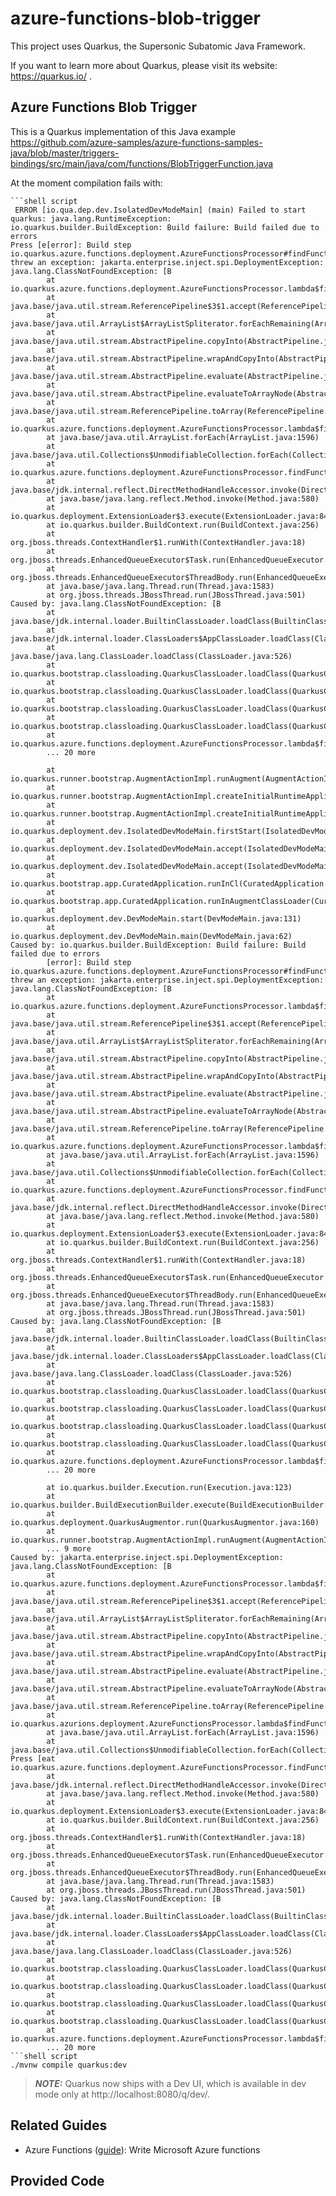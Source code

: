 # azure-functions-blob-trigger

This project uses Quarkus, the Supersonic Subatomic Java Framework.

If you want to learn more about Quarkus, please visit its website: https://quarkus.io/ .

## Azure Functions Blob Trigger

This is a Quarkus implementation of this Java example https://github.com/azure-samples/azure-functions-samples-java/blob/master/triggers-bindings/src/main/java/com/functions/BlobTriggerFunction.java

At the moment compilation fails with:

```
```shell script
 ERROR [io.qua.dep.dev.IsolatedDevModeMain] (main) Failed to start quarkus: java.lang.RuntimeException: io.quarkus.builder.BuildException: Build failure: Build failed due to errors
Press [e[error]: Build step io.quarkus.azure.functions.deployment.AzureFunctionsProcessor#findFunctions threw an exception: jakarta.enterprise.inject.spi.DeploymentException: java.lang.ClassNotFoundException: [B
        at io.quarkus.azure.functions.deployment.AzureFunctionsProcessor.lambda$findFunctions$1(AzureFunctionsProcessor.java:218)
        at java.base/java.util.stream.ReferencePipeline$3$1.accept(ReferencePipeline.java:197)
        at java.base/java.util.ArrayList$ArrayListSpliterator.forEachRemaining(ArrayList.java:1708)
        at java.base/java.util.stream.AbstractPipeline.copyInto(AbstractPipeline.java:509)
        at java.base/java.util.stream.AbstractPipeline.wrapAndCopyInto(AbstractPipeline.java:499)
        at java.base/java.util.stream.AbstractPipeline.evaluate(AbstractPipeline.java:575)
        at java.base/java.util.stream.AbstractPipeline.evaluateToArrayNode(AbstractPipeline.java:260)
        at java.base/java.util.stream.ReferencePipeline.toArray(ReferencePipeline.java:616)
        at io.quarkus.azure.functions.deployment.AzureFunctionsProcessor.lambda$findFunctions$3(AzureFunctionsProcessor.java:220)
        at java.base/java.util.ArrayList.forEach(ArrayList.java:1596)
        at java.base/java.util.Collections$UnmodifiableCollection.forEach(Collections.java:1116)
        at io.quarkus.azure.functions.deployment.AzureFunctionsProcessor.findFunctions(AzureFunctionsProcessor.java:208)
        at java.base/jdk.internal.reflect.DirectMethodHandleAccessor.invoke(DirectMethodHandleAccessor.java:103)
        at java.base/java.lang.reflect.Method.invoke(Method.java:580)
        at io.quarkus.deployment.ExtensionLoader$3.execute(ExtensionLoader.java:849)
        at io.quarkus.builder.BuildContext.run(BuildContext.java:256)
        at org.jboss.threads.ContextHandler$1.runWith(ContextHandler.java:18)
        at org.jboss.threads.EnhancedQueueExecutor$Task.run(EnhancedQueueExecutor.java:2513)
        at org.jboss.threads.EnhancedQueueExecutor$ThreadBody.run(EnhancedQueueExecutor.java:1538)
        at java.base/java.lang.Thread.run(Thread.java:1583)
        at org.jboss.threads.JBossThread.run(JBossThread.java:501)
Caused by: java.lang.ClassNotFoundException: [B
        at java.base/jdk.internal.loader.BuiltinClassLoader.loadClass(BuiltinClassLoader.java:641)
        at java.base/jdk.internal.loader.ClassLoaders$AppClassLoader.loadClass(ClassLoaders.java:188)
        at java.base/java.lang.ClassLoader.loadClass(ClassLoader.java:526)
        at io.quarkus.bootstrap.classloading.QuarkusClassLoader.loadClass(QuarkusClassLoader.java:518)
        at io.quarkus.bootstrap.classloading.QuarkusClassLoader.loadClass(QuarkusClassLoader.java:468)
        at io.quarkus.bootstrap.classloading.QuarkusClassLoader.loadClass(QuarkusClassLoader.java:518)
        at io.quarkus.bootstrap.classloading.QuarkusClassLoader.loadClass(QuarkusClassLoader.java:468)
        at io.quarkus.azure.functions.deployment.AzureFunctionsProcessor.lambda$findFunctions$1(AzureFunctionsProcessor.java:216)
        ... 20 more

        at io.quarkus.runner.bootstrap.AugmentActionImpl.runAugment(AugmentActionImpl.java:334)
        at io.quarkus.runner.bootstrap.AugmentActionImpl.createInitialRuntimeApplication(AugmentActionImpl.java:251)
        at io.quarkus.runner.bootstrap.AugmentActionImpl.createInitialRuntimeApplication(AugmentActionImpl.java:60)
        at io.quarkus.deployment.dev.IsolatedDevModeMain.firstStart(IsolatedDevModeMain.java:112)
        at io.quarkus.deployment.dev.IsolatedDevModeMain.accept(IsolatedDevModeMain.java:433)
        at io.quarkus.deployment.dev.IsolatedDevModeMain.accept(IsolatedDevModeMain.java:55)
        at io.quarkus.bootstrap.app.CuratedApplication.runInCl(CuratedApplication.java:138)
        at io.quarkus.bootstrap.app.CuratedApplication.runInAugmentClassLoader(CuratedApplication.java:93)
        at io.quarkus.deployment.dev.DevModeMain.start(DevModeMain.java:131)
        at io.quarkus.deployment.dev.DevModeMain.main(DevModeMain.java:62)
Caused by: io.quarkus.builder.BuildException: Build failure: Build failed due to errors
        [error]: Build step io.quarkus.azure.functions.deployment.AzureFunctionsProcessor#findFunctions threw an exception: jakarta.enterprise.inject.spi.DeploymentException: java.lang.ClassNotFoundException: [B
        at io.quarkus.azure.functions.deployment.AzureFunctionsProcessor.lambda$findFunctions$1(AzureFunctionsProcessor.java:218)
        at java.base/java.util.stream.ReferencePipeline$3$1.accept(ReferencePipeline.java:197)
        at java.base/java.util.ArrayList$ArrayListSpliterator.forEachRemaining(ArrayList.java:1708)
        at java.base/java.util.stream.AbstractPipeline.copyInto(AbstractPipeline.java:509)
        at java.base/java.util.stream.AbstractPipeline.wrapAndCopyInto(AbstractPipeline.java:499)
        at java.base/java.util.stream.AbstractPipeline.evaluate(AbstractPipeline.java:575)
        at java.base/java.util.stream.AbstractPipeline.evaluateToArrayNode(AbstractPipeline.java:260)
        at java.base/java.util.stream.ReferencePipeline.toArray(ReferencePipeline.java:616)
        at io.quarkus.azure.functions.deployment.AzureFunctionsProcessor.lambda$findFunctions$3(AzureFunctionsProcessor.java:220)
        at java.base/java.util.ArrayList.forEach(ArrayList.java:1596)
        at java.base/java.util.Collections$UnmodifiableCollection.forEach(Collections.java:1116)
        at io.quarkus.azure.functions.deployment.AzureFunctionsProcessor.findFunctions(AzureFunctionsProcessor.java:208)
        at java.base/jdk.internal.reflect.DirectMethodHandleAccessor.invoke(DirectMethodHandleAccessor.java:103)
        at java.base/java.lang.reflect.Method.invoke(Method.java:580)
        at io.quarkus.deployment.ExtensionLoader$3.execute(ExtensionLoader.java:849)
        at io.quarkus.builder.BuildContext.run(BuildContext.java:256)
        at org.jboss.threads.ContextHandler$1.runWith(ContextHandler.java:18)
        at org.jboss.threads.EnhancedQueueExecutor$Task.run(EnhancedQueueExecutor.java:2513)
        at org.jboss.threads.EnhancedQueueExecutor$ThreadBody.run(EnhancedQueueExecutor.java:1538)
        at java.base/java.lang.Thread.run(Thread.java:1583)
        at org.jboss.threads.JBossThread.run(JBossThread.java:501)
Caused by: java.lang.ClassNotFoundException: [B
        at java.base/jdk.internal.loader.BuiltinClassLoader.loadClass(BuiltinClassLoader.java:641)
        at java.base/jdk.internal.loader.ClassLoaders$AppClassLoader.loadClass(ClassLoaders.java:188)
        at java.base/java.lang.ClassLoader.loadClass(ClassLoader.java:526)
        at io.quarkus.bootstrap.classloading.QuarkusClassLoader.loadClass(QuarkusClassLoader.java:518)
        at io.quarkus.bootstrap.classloading.QuarkusClassLoader.loadClass(QuarkusClassLoader.java:468)
        at io.quarkus.bootstrap.classloading.QuarkusClassLoader.loadClass(QuarkusClassLoader.java:518)
        at io.quarkus.bootstrap.classloading.QuarkusClassLoader.loadClass(QuarkusClassLoader.java:468)
        at io.quarkus.azure.functions.deployment.AzureFunctionsProcessor.lambda$findFunctions$1(AzureFunctionsProcessor.java:216)
        ... 20 more

        at io.quarkus.builder.Execution.run(Execution.java:123)
        at io.quarkus.builder.BuildExecutionBuilder.execute(BuildExecutionBuilder.java:79)
        at io.quarkus.deployment.QuarkusAugmentor.run(QuarkusAugmentor.java:160)
        at io.quarkus.runner.bootstrap.AugmentActionImpl.runAugment(AugmentActionImpl.java:330)
        ... 9 more
Caused by: jakarta.enterprise.inject.spi.DeploymentException: java.lang.ClassNotFoundException: [B
        at io.quarkus.azure.functions.deployment.AzureFunctionsProcessor.lambda$findFunctions$1(AzureFunctionsProcessor.java:218)
        at java.base/java.util.stream.ReferencePipeline$3$1.accept(ReferencePipeline.java:197)
        at java.base/java.util.ArrayList$ArrayListSpliterator.forEachRemaining(ArrayList.java:1708)
        at java.base/java.util.stream.AbstractPipeline.copyInto(AbstractPipeline.java:509)
        at java.base/java.util.stream.AbstractPipeline.wrapAndCopyInto(AbstractPipeline.java:499)
        at java.base/java.util.stream.AbstractPipeline.evaluate(AbstractPipeline.java:575)
        at java.base/java.util.stream.AbstractPipeline.evaluateToArrayNode(AbstractPipeline.java:260)
        at java.base/java.util.stream.ReferencePipeline.toArray(ReferencePipeline.java:616)
        at io.quarkus.azurions.deployment.AzureFunctionsProcessor.lambda$findFunctions$3(AzureFunctionsProcessor.java:220)
        at java.base/java.util.ArrayList.forEach(ArrayList.java:1596)
        at java.base/java.util.Collections$UnmodifiableCollection.forEach(Collections.java:1116)
Press [eat io.quarkus.azure.functions.deployment.AzureFunctionsProcessor.findFunctions(AzureFunctionsProcessor.java:208)
        at java.base/jdk.internal.reflect.DirectMethodHandleAccessor.invoke(DirectMethodHandleAccessor.java:103)
        at java.base/java.lang.reflect.Method.invoke(Method.java:580)
        at io.quarkus.deployment.ExtensionLoader$3.execute(ExtensionLoader.java:849)
        at io.quarkus.builder.BuildContext.run(BuildContext.java:256)
        at org.jboss.threads.ContextHandler$1.runWith(ContextHandler.java:18)
        at org.jboss.threads.EnhancedQueueExecutor$Task.run(EnhancedQueueExecutor.java:2513)
        at org.jboss.threads.EnhancedQueueExecutor$ThreadBody.run(EnhancedQueueExecutor.java:1538)
        at java.base/java.lang.Thread.run(Thread.java:1583)
        at org.jboss.threads.JBossThread.run(JBossThread.java:501)
Caused by: java.lang.ClassNotFoundException: [B
        at java.base/jdk.internal.loader.BuiltinClassLoader.loadClass(BuiltinClassLoader.java:641)
        at java.base/jdk.internal.loader.ClassLoaders$AppClassLoader.loadClass(ClassLoaders.java:188)
        at java.base/java.lang.ClassLoader.loadClass(ClassLoader.java:526)
        at io.quarkus.bootstrap.classloading.QuarkusClassLoader.loadClass(QuarkusClassLoader.java:518)
        at io.quarkus.bootstrap.classloading.QuarkusClassLoader.loadClass(QuarkusClassLoader.java:468)
        at io.quarkus.bootstrap.classloading.QuarkusClassLoader.loadClass(QuarkusClassLoader.java:518)
        at io.quarkus.bootstrap.classloading.QuarkusClassLoader.loadClass(QuarkusClassLoader.java:468)
        at io.quarkus.azure.functions.deployment.AzureFunctionsProcessor.lambda$findFunctions$1(AzureFunctionsProcessor.java:216)
        ... 20 more
```shell script
./mvnw compile quarkus:dev
```

> **_NOTE:_**  Quarkus now ships with a Dev UI, which is available in dev mode only at http://localhost:8080/q/dev/.

## Related Guides

- Azure Functions ([guide](https://quarkus.io/guides/azure-functions)): Write Microsoft Azure functions

## Provided Code
